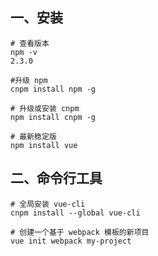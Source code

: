 ## 一、安装
    
    # 查看版本
    npm -v
    2.3.0

    #升级 npm
    cnpm install npm -g

    # 升级或安装 cnpm
    npm install cnpm -g
    
    # 最新稳定版
    npm install vue

## 二、命令行工具

    # 全局安装 vue-cli
    cnpm install --global vue-cli
    
    # 创建一个基于 webpack 模板的新项目
    vue init webpack my-project
